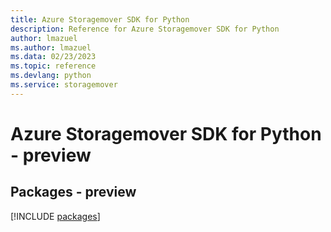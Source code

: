 ```yaml
---
title: Azure Storagemover SDK for Python
description: Reference for Azure Storagemover SDK for Python
author: lmazuel
ms.author: lmazuel
ms.data: 02/23/2023
ms.topic: reference
ms.devlang: python
ms.service: storagemover
---
```

# Azure Storagemover SDK for Python - preview
## Packages - preview
[!INCLUDE [packages](storagemover-index.md)]